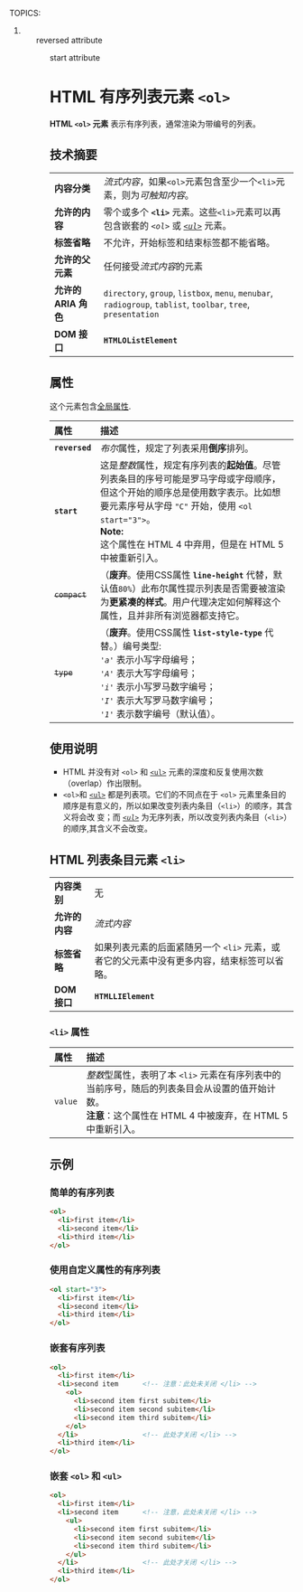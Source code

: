 TOPICS: <ol>
        <li>
        <ol> reversed attribute
        <ol> start attribute

# HTML 有序列表元素 `<ol>`

**HTML `<ol>` 元素** 表示有序列表，通常渲染为带编号的列表。

## 技术摘要

|  |  |
| :-- | :-- |
| **内容分类** | *流式内容*，如果`<ol>`元素包含至少一个`<li>`元素，则为*可触知内容*。 |
| **允许的内容** | 零个或多个 **`<li>`** 元素。这些`<li>`元素可以再包含嵌套的 *`<ol>`* 或 *[`<ul>`](/zh-hans/webfrontend/<ul>)* 元素。|
| **标签省略** | 不允许，开始标签和结束标签都不能省略。|
| **允许的父元素** | 任何接受*流式内容*的元素 |
| **允许的 ARIA 角色** | `directory`, `group`, `listbox`, `menu`, `menubar`, `radiogroup`, `tablist`, `toolbar`, `tree`, `presentation` |
| **DOM 接口** | **`HTMLOListElement`** |

## 属性

这个元素包含[全局属性](/zh-hans/webfrontend/HTML_Global_Attributes).

| 属性 | 描述 |
| :-- | :-- |
| **`reversed`** | *布尔*属性，规定了列表采用**倒序**排列。 |
| **`start`** | 这是*整数*属性，规定有序列表的**起始值**。尽管列表条目的序号可能是罗马字母或字母顺序，但这个开始的顺序总是使用数字表示。比如想要元素序号从字母 `"C"` 开始，使用 `<ol start="3">`。<br>**Note:**<br>这个属性在 HTML 4 中弃用，但是在 HTML 5 中被重新引入。 |
| ~~`compact`~~ | （**废弃**。使用CSS属性 **`line-height`** 代替，默认值`80%`）此布尔属性提示列表是否需要被渲染为**更紧凑的样式**。用户代理决定如何解释这个属性，且并非所有浏览器都支持它。|
| ~~`type`~~ | （**废弃**。使用CSS属性 **`list-style-type`** 代替。）编号类型:<br>*`'a'`* 表示小写字母编号；<br>*`'A'`* 表示大写字母编号；<br>*`'i'`* 表示小写罗马数字编号；<br>*`'I'`* 表示大写罗马数字编号；<br>*`'1'`* 表示数字编号（默认值）。|

## 使用说明

- HTML 并没有对 `<ol>` 和 [`<ul>`](/zh-hans/webfrontend/<ul>) 元素的深度和反复使用次数（overlap）作出限制。
- `<ol>`和 [`<ul>`](/zh-hans/webfrontend/<ul>) 都是列表项。它们的不同点在于 `<ol>` 元素里条目的顺序是有意义的，所以如果改变列表内条目（`<li>`）的顺序，其含义将会改
变；而 *[`<ul>`](/zh-hans/webfrontend/<ul>)* 为无序列表，所以改变列表内条目（`<li>`）的顺序,其含义不会改变。

## HTML 列表条目元素 `<li>`

|  |  |
| :-- | :-- |
| **内容类别** | 无 |
| **允许的内容** | *流式内容* |
| **标签省略** | 如果列表元素的后面紧随另一个 `<li>` 元素，或者它的父元素中没有更多内容，结束标签可以省略。|
| **DOM 接口** | **`HTMLLIElement`** |

### `<li>` 属性

| 属性 | 描述 |
| :-- | :-- |
| `value` | *整数*型属性，表明了本 `<li>` 元素在有序列表中的当前序号，随后的列表条目会从设置的值开始计数。<br>**注意**：这个属性在 HTML 4 中被废弃，在 HTML 5 中重新引入。|

## 示例

### 简单的有序列表

```html
<ol>
  <li>first item</li>
  <li>second item</li>
  <li>third item</li>
</ol>
```

### 使用自定义属性的有序列表

```html
<ol start="3">
  <li>first item</li>
  <li>second item</li>
  <li>third item</li>
</ol>
```

### 嵌套有序列表

```html
<ol>
  <li>first item</li>
  <li>second item      <!-- 注意：此处未关闭 </li> -->
    <ol>
      <li>second item first subitem</li>
      <li>second item second subitem</li>
      <li>second item third subitem</li>
    </ol>
  </li>                <!-- 此处才关闭 </li> -->
  <li>third item</li>
</ol>
```

### 嵌套 `<ol>` 和 `<ul>`

```html
<ol>
  <li>first item</li>
  <li>second item      <!-- 注意，此处未关闭 </li> -->
    <ul>
      <li>second item first subitem</li>
      <li>second item second subitem</li>
      <li>second item third subitem</li>
    </ul>
  </li>                <!-- 此处才关闭 </li> -->
  <li>third item</li>
</ol>
```
